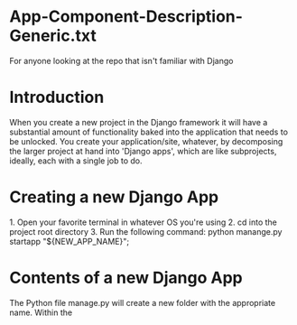 # App-Component-Description-Generic.txt

<p>For anyone looking at the repo that isn't familiar with Django   </p>

<h1> Introduction </h1>
When you create a new project in the Django framework it will have a substantial amount of functionality baked into the application that needs to be unlocked.
You create your application/site, whatever, by decomposing the larger project at hand into 'Django apps', which are like subprojects, ideally, each with a
single job to do.

<h1> Creating a new Django App </h1>
1. Open your favorite terminal in whatever OS you're using
2. cd into the project root directory
3. Run the following command:
   python manange.py startapp "${NEW_APP_NAME}";

# Contents of a new Django App

The Python file manage.py will create a new folder with the appropriate name. Within the 